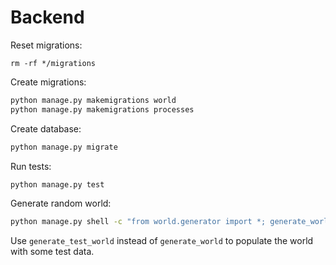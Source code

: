 # Backend

Reset migrations:
```
rm -rf */migrations
```

Create migrations:

```bash
python manage.py makemigrations world
python manage.py makemigrations processes
```

Create database:

```bash
python manage.py migrate
```

Run tests:

```bash
python manage.py test
```

Generate random world:
```bash
python manage.py shell -c "from world.generator import *; generate_world(10, 0.5, 0, exist_ok=True, tickrate=60)"
```
Use `generate_test_world` instead of `generate_world` to populate the world with some test data.
